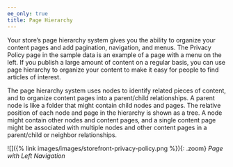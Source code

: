 ```yaml
---
ee_only: true
title: Page Hierarchy
---
```


Your store’s page hierarchy system gives you the ability to organize your content pages and add pagination, navigation, and menus. The Privacy Policy page in the sample data is an example of a page with a menu on the left. If you publish a large amount of content on a regular basis, you can use page hierarchy to organize your content to make it easy for people to find articles of interest.

The page hierarchy system uses nodes to identify related pieces of content, and to organize content pages into a parent/child relationships. A parent node is like a folder that might contain child nodes and pages. The relative position of each node and page in the hierarchy is shown as a tree. A node might contain other nodes and content pages, and a single content page might be associated with multiple nodes and other content pages in a parent/child or neighbor relationships.

![]({% link images/images/storefront-privacy-policy.png %}){: .zoom}
_Page with Left Navigation_
